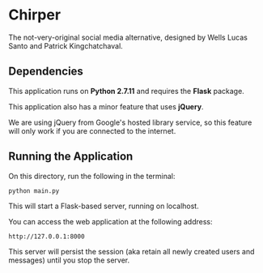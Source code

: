 # Chirper

The not-very-original social media alternative, designed by Wells Lucas Santo and Patrick Kingchatchaval.

## Dependencies

This application runs on **Python 2.7.11** and requires the **Flask** package.

This application also has a minor feature that uses **jQuery**.

We are using jQuery from Google's hosted library service, so this feature will only work if you are connected to the internet.

## Running the Application

On this directory, run the following in the terminal:

`python main.py`

This will start a Flask-based server, running on localhost.

You can access the web application at the following address:

`http://127.0.0.1:8000`

This server will persist the session (aka retain all newly created users and messages) until you stop the server.
